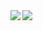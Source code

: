 <!-- ![GitHub Stats Card](https://github-readme-stats.vercel.app/api?username=ak-matsu&show_icons=true)

![Top Langs](https://github-readme-stats.vercel.app/api/top-langs/?username=ak-matsu) -->

<a href="https://github.com/anuraghazra/github-readme-stats">
  <img align="left" src="https://github-readme-stats.vercel.app/api?username=ak-matsu&count_private=true&show_icons=true" />
</a>
<a href="https://github.com/anuraghazra/github-readme-stats">
  <img align="left" src="https://github-readme-stats.vercel.app/api/top-langs/?username=ak-matsu" />
</a>